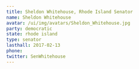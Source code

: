 ```yaml
---
title: Sheldon Whitehouse, Rhode Island Senator
name: Sheldon Whitehouse
avatar: /ui/img/avatars/Sheldon_Whitehouse.jpg
party: democratic
state: rhode island
type: senator
lasthall: 2017-02-13
phone: 
twitter: SenWhitehouse
---
```

